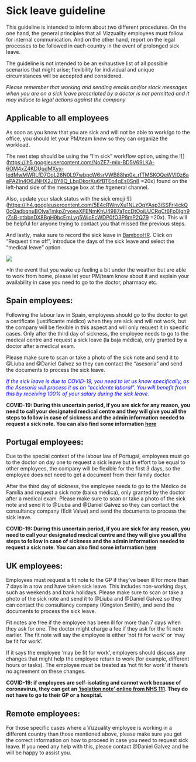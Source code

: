 # Sick leave guideline

This guideline is intended to inform about two different procedures. On the one hand, the general principles that all Vizzuality employees must follow for internal communication. And on the other hand, report on the legal processes to be followed in each country in the event of prolonged sick leave.

The guideline is not intended to be an exhaustive list of all possible scenarios that might arise; flexibility for individual and unique circumstances will be accepted and considered.

*Please remember that working and sending emails and/or slack messages when you are on a sick leave prescripted by a doctor is not permitted and it may induce to legal actions against the company*

  

## Applicable to all employees

  

As soon as you know that you are sick and will not be able to work/go to the office, you should let your PM/team know so they can organize the workload.

  

The next step should be using the “I’m sick” workflow option, using the ![](https://lh5.googleusercontent.com/NoZE7-mix-BD5V69LKA-6OM4xZ4KDUqdMXyx-ledMwMWRLfD7OoL26N0L97wbpcW6srVWB88hp0x_rfTMSKOQeWVI0z6aePAZln4O6JNHX2JBY8Q_LbqDkorXu6fBTEo4gEs0Sn8 =20x) found on the left-hand side of the message box at the #general channel.

  

Also, update your slack status with the sick emoji ![](https://lh4.googleusercontent.com/5E4cRWnvXu1NLzOqYAsp3iSSFrI4ckQ0cQadbqnuBOlyaTmkpZryoeaXFENmKhU4987aTccDtOoiLUCRgCt6Fp0Igh9rZsB-ntbbnDX8BgH9bcEmLyg5WioEcWDP0fO3P8mP2Q79 =20x). This will be helpful for anyone trying to contact you that missed the previous steps.

  

And lastly, make sure to record the sick leave in [BambooHR](https://vizzuality.bamboohr.com/login.php). Click on “Request time off”, introduce the days of the sick leave and select the “medical leave” option.

  

![](https://lh3.googleusercontent.com/PN20rsBQra_hlf6LQcJCPUaC6marliQgFPFy5qtc7lZTfBrnUZwicsNOFwRifOIcL-jyOohtHOoieg6kAmHwiGSst_0IA5uxz_OBjzMYNJMZebqMESaWhqQbxpAEyGAJ2UcGmgsm)

*In the event that you wake up feeling a bit under the weather but are able to work from home, please let your PM/team know about it and explain your availability in case you need to go to the doctor, pharmacy etc.

  
  

## Spain employees:

  

Following the labour law in Spain, employees should go to the doctor to get a certificate (justificante médico) when they are sick and will not work, but the company will be flexible in this aspect and will only request it in specific cases. Only after the third day of sickness, the employee needs to go to the medical centre and request a sick leave (la baja médica), only granted by a doctor after a medical exam.

  

Please make sure to scan or take a photo of the sick note and send it to @Liuba and @Daniel Galvez so they can contact the “asesoría” and send the documents to process the sick leave.

  

<span style="color:blue">*If the sick leave is due to COVID-19, you need to let us know specifically, as the Asesoría will process it as an “accidente laboral”. You will benefit from this by receiving 100% of your salary during the sick leave.*</span>

  

**COVID-19: During this uncertain period, if you are sick for any reason, you need to call your designated medical centre and they will give you all the steps to follow in case of sickness and the admin information needed to request a sick note. You can also find some information [here](https://prevencion.fremap.es/Parallax/coronavirus/index.html)**

  
  
  

## Portugal employees:

  

Due to the special context of the labour law of Portugal, employees must go to the doctor on day one to request a sick leave but in effort to be equal to other employees, the company will be flexible for the first 3 days, so the employee does not need to get a document from their family doctor.

  

After the third day of sickness, the employee needs to go to the Médico de Família and request a sick note (baixa médica), only granted by the doctor after a medical exam.  Please make sure to scan or take a photo of the sick note and send it to @Liuba and @Daniel Galvez so they can contact the consultancy company (Edit Value) and send the documents to process the sick leave.

  

**COVID-19: During this uncertain period, if you are sick for any reason, you need to call your designated medical centre and they will give you all the steps to follow in case of sickness and the admin information needed to request a sick note. You can also find some information [here](http://www.seg-social.pt/covid-19-perguntas-e-respostas#)**

  
  
  
  
  
  

## UK employees:

  

Employees must request a fit note to the GP if they’ve been ill for more than 7 days in a row and have taken sick leave. This includes non-working days, such as weekends and bank holidays. Please make sure to scan or take a photo of the sick note and send it to @Liuba and @Daniel Galvez so they can contact the consultancy company (Kingston Smith), and send the documents to process the sick leave.

  

Fit notes are free if the employee has been ill for more than 7 days when they ask for one. The doctor might charge a fee if they ask for the fit note earlier. The fit note will say the employee is either ‘not fit for work’ or ‘may be fit for work’.

If it says the employee ‘may be fit for work’, employers should discuss any changes that might help the employee return to work (for example, different hours or tasks). The employee must be treated as ‘not fit for work’ if there’s no agreement on these changes.

  

**COVID-19: if employees are self-isolating and cannot work because of coronavirus, they can get an [‘isolation note’ online from NHS 111](https://111.nhs.uk/isolation-note/). They do not have to go to their GP or a hospital.**

  
  
  

## Remote employees:

  

For those specific cases where a Vizzuality employee is working in a different country than those mentioned above, please make sure you get the correct information on how to proceed in case you need to request sick leave. If you need any help with this, please contact @Daniel Galvez and he will be happy to assist you.
